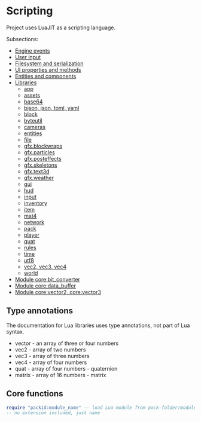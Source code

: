 # Scripting

Project uses LuaJIT as a scripting language.

Subsections:
- [Engine events](scripting/events.md)
- [User input](scripting/user-input.md)
- [Filesystem and serialization](scripting/filesystem.md)
- [UI properties and methods](scripting/ui.md)
- [Entities and components](scripting/ecs.md)
- [Libraries](#)
    - [app](scripting/builtins/libapp.md)
    - [assets](scripting/builtins/libassets.md)
    - [base64](scripting/builtins/libbase64.md)
    - [bjson, json, toml, yaml](scripting/filesystem.md)
    - [block](scripting/builtins/libblock.md)
    - [byteutil](scripting/builtins/libbyteutil.md)
    - [cameras](scripting/builtins/libcameras.md)
    - [entities](scripting/builtins/libentities.md)
    - [file](scripting/builtins/libfile.md)
    - [gfx.blockwraps](scripting/builtins/libgfx-blockwraps.md)
    - [gfx.particles](particles.md#gfxparticles-library)
    - [gfx.posteffects](scripting/builtins/libgfx-posteffects.md)
    - [gfx.skeletons](scripting/builtins/libgfx-skeletons.md)
    - [gfx.text3d](3d-text.md#gfxtext3d-library)
    - [gfx.weather](scripting/builtins/libgfx-weather.md)
    - [gui](scripting/builtins/libgui.md)
    - [hud](scripting/builtins/libhud.md)
    - [input](scripting/builtins/libinput.md)
    - [inventory](scripting/builtins/libinventory.md)
    - [item](scripting/builtins/libitem.md)
    - [mat4](scripting/builtins/libmat4.md)
    - [network](scripting/builtins/libnetwork.md)
    - [pack](scripting/builtins/libpack.md)
    - [player](scripting/builtins/libplayer.md)
    - [quat](scripting/builtins/libquat.md)
    - [rules](scripting/builtins/librules.md)
    - [time](scripting/builtins/libtime.md)
    - [utf8](scripting/builtins/libutf8.md)
    - [vec2, vec3, vec4](scripting/builtins/libvecn.md)
    - [world](scripting/builtins/libworld.md)
- [Module core:bit_converter](scripting/modules/core_bit_converter.md)
- [Module core:data_buffer](scripting/modules/core_data_buffer.md)
- [Module core:vector2, core:vector3](scripting/modules/core_vector2_vector3.md)

## Type annotations

The documentation for Lua libraries uses type annotations,
not part of Lua syntax.

- vector - an array of three or four numbers
- vec2 - array of two numbers
- vec3 - array of three numbers
- vec4 - array of four numbers
- quat - array of four numbers - quaternion
- matrix - array of 16 numbers - matrix

## Core functions

```lua
require "packid:module_name" -- load Lua module from pack-folder/modules/
-- no extension included, just name
```
